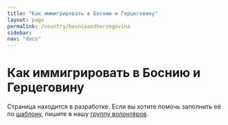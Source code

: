 ```yaml
---
title: "Как иммигрировать в Боснию и Герцеговину"
layout: page
permalink: /country/bosniaandherzegovina
sidebar:
nav: "docs"
---
```


# Как иммигрировать в Боснию и Герцеговину

Страница находится в разработке. Если вы хотите помочь заполнить её по [шаблону](/template), пишите в нашу [группу волонтёров](https://t.me/+FHi3FnJaoWJkMDAx).
